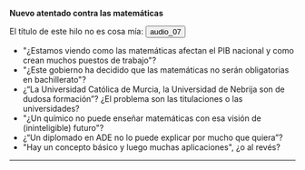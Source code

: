 __Nuevo atentado contra las matemáticas__

El título de este hilo no es cosa mía:
<audio id="ID007" source src="drama_en_murcia.mp3"></audio><button onclick="playAudio('ID007')" type="button">audio_07</button>
<script>
function playAudio(audio_element) {
	var x = document.getElementById(audio_element);
	x.play();
}
</script>

 
- "¿Estamos viendo como las matemáticas afectan el PIB nacional y como crean muchos puestos de trabajo"?
- "¿Este gobierno ha decidido que las matemáticas no serán obligatorias en bachillerato"?
- ¿“La Universidad Católica de Murcia, la Universidad de Nebrija son de dudosa formación”? ¿El problema son las titulaciones o las universidades?
- "¿Un químico no puede enseñar matemáticas con esa visión de (ininteligible) futuro"?
- ¿“Un diplomado en ADE no lo puede explicar por mucho que quiera”?
- "Hay un concepto básico y luego muchas aplicaciones", ¿o al revés?

<hr>
